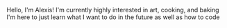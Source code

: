 Hello, I'm Alexis!
I'm currently highly interested in art, cooking, and baking
I'm here to just learn what I want to do in the future as well as how to code
